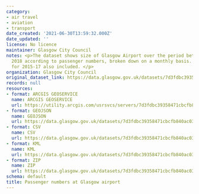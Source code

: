 ```yaml
---
category:
- air travel
- aviation
- transport
date_created: '2021-06-30T13:59:32.000Z'
date_updated: ''
license: No licence
maintainer: Glasgow City Council
notes: <p>The dataset shows size of Glasgow Airport over the period between 2004 to
  2018 according to passenger numbers, broken down on a monthly basis. Annual figures
  for 2015-17 also included. </p>
organization: Glasgow City Council
original_dataset_link: https://data.glasgow.gov.uk/datasets/7d3fdbc39358471cbcfb840ac0358b6e_0
records: null
resources:
- format: ARCGIS GEOSERVICE
  name: ARCGIS GEOSERVICE
  url: https://utility.arcgis.com/usrsvcs/servers/7d3fdbc39358471cbcfb840ac0358b6e/rest/services/OPEN_DATA/Airport_Passengers/MapServer/0
- format: GEOJSON
  name: GEOJSON
  url: https://data.glasgow.gov.uk/datasets/7d3fdbc39358471cbcfb840ac0358b6e_0.geojson?outSR=%7B%22latestWkid%22%3A27700%2C%22wkid%22%3A27700%7D
- format: CSV
  name: CSV
  url: https://data.glasgow.gov.uk/datasets/7d3fdbc39358471cbcfb840ac0358b6e_0.csv?outSR=%7B%22latestWkid%22%3A27700%2C%22wkid%22%3A27700%7D
- format: KML
  name: KML
  url: https://data.glasgow.gov.uk/datasets/7d3fdbc39358471cbcfb840ac0358b6e_0.kml?outSR=%7B%22latestWkid%22%3A27700%2C%22wkid%22%3A27700%7D
- format: ZIP
  name: ZIP
  url: https://data.glasgow.gov.uk/datasets/7d3fdbc39358471cbcfb840ac0358b6e_0.zip?outSR=%7B%22latestWkid%22%3A27700%2C%22wkid%22%3A27700%7D
schema: default
title: Passenger numbers at Glasgow airport
---
```

